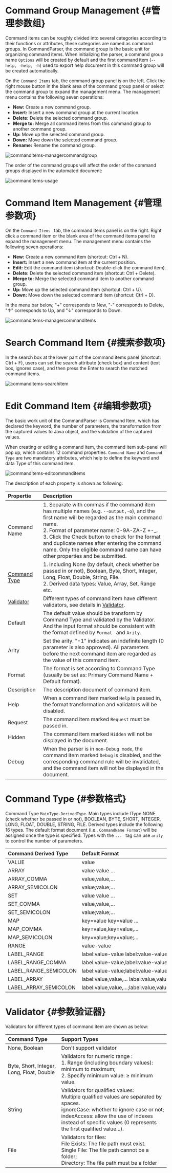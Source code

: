 # Command Group Management {#管理参数组}

Command items can be roughly divided into several categories according to their functions or attributes, these categories are named as command groups. In CommandParser, the command group is the basic unit for organizing command items. When initializing the parser, a command group name `Options` will be created by default and the first command item (` --help, -help, -h `) used to export help document in this command group will be created automatically.

On the `Command Items` tab, the command group panel is on the left. Click the right mouse button in the blank area of the command group panel or select the command group to expand the management menu. The management menu contains the following seven operations:

- **New:** Create a new command group.
- **Insert:** Insert a new command group at the current location.
- **Delete:** Delete the selected command group.
- **Merge to:** Merge all command items from this command group to another command group.
- **Up:** Move up the selected command group.
- **Down:** Move down the selected command group.
- **Rename:** Rename the command group.

![commanditems-managercommandgroup](../../../image/commanditems-managercommandgroup.png)

The order of the command groups will affect the order of the command groups displayed in the automated document:

![commanditems-usage](../../../image/commanditems-usage.png)

# Command Item Management {#管理参数项}

On the `Command Items ` tab, the command items panel is on the right. Right click a command item or the blank area of the command items panel to expand the management menu. The management menu contains the following seven operations:

- **New:** Create a new command item (shortcut: Ctrl + N).
- **Insert:** Insert a new command item at the current position.
- **Edit:** Edit the command item (shortcut: Double-click the command item).
- **Delete:** Delete the selected command item (shortcut: Ctrl + Delete).
- **Merge to:** Merge the selected command item to another command group.
- **Up:** Move up the selected command item (shortcut: Ctrl + U).
- **Down:** Move down the selected command item (shortcut: Ctrl + D).

In the menu bar below, "+" corresponds to New, "-" corresponds to Delete, "↑" corresponds to Up, and "↓" corresponds to Down.

![commanditems-managercommanditems](../../../image/commanditems-managercommanditems.png)

# Search Command Item {#搜索参数项}

In the search box at the lower part of the command items panel (shortcut: Ctrl + F), users can set the search attribute (check box) and content (text box, ignores case), and then press the Enter to search the matched command items.

![commanditems-searchitem](../../../image/commanditems-searchitem.png)

# Edit Command Item {#编辑参数项}

The basic work unit of the CommandParser is Command Item, which has declared the keyword, the number of parameters, the transformation from the captured values to Java object, and the validation of the captured values.

When creating or editing a command item, the command item sub-panel will pop up, which contains 12 command properties. `Command Name` and `Command Type` are two mandatory attributes, which help to define the keyword and data Type of this command item.

![commanditems-editcommanditems](../../../image/commanditems-editcommanditems.png)

The description of each property is shown as following:

| Propertie                  | Description                                       |
| :--------------------------------------- | :----------------------------------------------------------- |
| Command Name                 | 1. Separate with commas if the command item has multiple names (e.g. `--output,-o`), and the first name will be regarded as the main command name. <br />2. Format of parameter name: 0-9A-ZA-Z +-\_.<br />3. Click the Check button to check for the format and duplicate names after entering the command name. Only the eligible command name can have other properties and be submitted. |
| [Command Type](#参数格式) | 1. Including None (by default, check whether be passed in or not), Boolean, Byte, Short, Integer, Long, Float, Double, String, File.<br />2. Derived data types: Value, Array, Set, Range etc. |
| [Validator](#参数验证器) | Different types of command item have different validators, see details in [Validator](#参数验证器). |
| Default                     | The default value should be transform by Command Type and validated by the Validator. And the input format should be consistent with the format defined by `Format ` and `Arity`. |
| Arity                      | Set the arity. "-1" indicates an indefinite length (0 parameter is also approved). All parameters before the next command item are regarded as the value of this command item. |
| Format               | The format is set according to Command Type (usually be set as: Primary Command Name + Default format). |
| Description          | The description document of command item. |
| Help             | When a command item marked `Help` is passed in, the format transformation and validators will be disabled. |
| Request              | The command item marked `Request` must be passed in. |
| Hidden       | The command item marked `Hidden` will not be displayed in the document. |
| Debug     | When the parser is in `non-Debug mode`, the command item marked `Debug` is disabled, and the corresponding command rule will be invalidated, and the command item will not be displayed in the document. |

# Command Type {#参数格式}

Command Type `MainType.DerivedType`. Main types include IType.NONE (check whether be passed in or not), BOOLEAN, BYTE, SHORT, INTEGER, LONG, FLOAT, DOUBLE, STRING, FILE. Derived types include the following 16 types. The default format document (i.e., `CommandName Format`) will be assigned once the type is specified. Types with the `... ` tag can use `arity` to control the number of parameters.

| Command Derived Type | Default Format      |
| :-------------------- | :---------------------------------------- |
| VALUE                 | value                                     |
| ARRAY                 | value value …                             |
| ARRAY_COMMA           | value,value,…                             |
| ARRAY_SEMICOLON       | value;value;…                             |
| SET                   | value value …                             |
| SET_COMMA             | value,value,…                             |
| SET_SEMICOLON         | value;value;…                             |
| MAP                   | key=value key=value …                     |
| MAP_COMMA             | key=value,key=value,…                     |
| MAP_SEMICOLON         | key=value;key=value;…                     |
| RANGE                 | value-value                               |
| LABEL_RANGE           | label:value-value label:value-value …     |
| LABEL_RANGE_COMMA     | label:value-value,label:value-value,…     |
| LABEL_RANGE_SEMICOLON | label:value-value;label:value-value;…     |
| LABEL_ARRAY           | label:value,value,… label:value,value,…   |
| LABEL_ARRAY_SEMICOLON | label:value,value,…;label:value,value,…;… |

# Validator {#参数验证器}

Validators for different types of command item are shown as below:

| Command Type                              | Support Types                                                |
| :---------------------------------------- | :----------------------------------------------------------- |
| None, Boolean                             | Don't support validator                                      |
| Byte, Short, Integer, Long, Float, Double | Validators for numeric range :<br />1. Range (including boundary values): minimum to maximum; <br />2. Specify minimum value: ≥ minimum value. |
| String                                    | Validators for qualified values: <br />Multiple qualified values are separated by spaces.<br />ignoreCase: whether to ignore case or not;<br />indexAccess: allow the use of indexes instead of specific values (0 represents the first qualified value...). |
| File                                      | Validators for files: <br />File Exists: The file path must exist. <br />Single File: The file path cannot be a folder; <br />Directory: The file path must be a folder |

